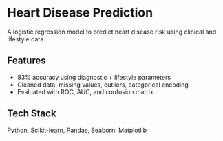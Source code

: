 # Heart Disease Prediction 

A logistic regression model to predict heart disease risk using clinical and lifestyle data.

## Features
- 83% accuracy using diagnostic + lifestyle parameters
- Cleaned data: missing values, outliers, categorical encoding
- Evaluated with ROC, AUC, and confusion matrix

## Tech Stack
Python, Scikit-learn, Pandas, Seaborn, Matplotlib
